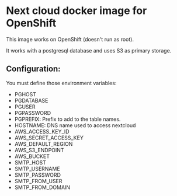 # Next cloud docker image for OpenShift

This image works on OpenShift (doesn't run as root).

It works with a postgresql database and uses S3 as primary storage.

## Configuration:

You must define those environment variables:

* PGHOST
* PGDATABASE
* PGUSER
* PGPASSWORD
* PGPREFIX: Prefix to add to the table names.
* HOSTNAME: DNS name used to access nextcloud
* AWS_ACCESS_KEY_ID
* AWS_SECRET_ACCESS_KEY
* AWS_DEFAULT_REGION
* AWS_S3_ENDPOINT
* AWS_BUCKET
* SMTP_HOST
* SMTP_USERNAME
* SMTP_PASSWORD
* SMTP_FROM_USER
* SMTP_FROM_DOMAIN

